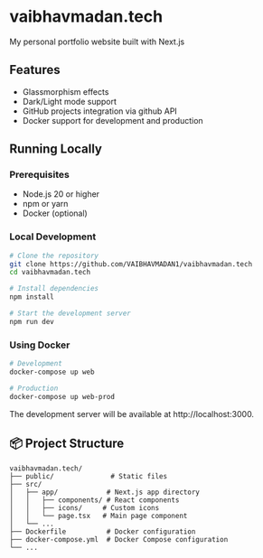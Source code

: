 # vaibhavmadan.tech
My personal portfolio website built with Next.js

## Features

- Glassmorphism effects
- Dark/Light mode support
- GitHub projects integration via github API
- Docker support for development and production


## Running Locally

### Prerequisites

- Node.js 20 or higher
- npm or yarn
- Docker (optional)

### Local Development

```bash
# Clone the repository
git clone https://github.com/VAIBHAVMADAN1/vaibhavmadan.tech
cd vaibhavmadan.tech

# Install dependencies
npm install

# Start the development server
npm run dev
```

### Using Docker

```bash
# Development
docker-compose up web

# Production
docker-compose up web-prod
```

The development server will be available at http://localhost:3000.

## 📦 Project Structure

```
vaibhavmadan.tech/
├── public/              # Static files
├── src/
│   ├── app/            # Next.js app directory
│   │   ├── components/ # React components
│   │   ├── icons/     # Custom icons
│   │   └── page.tsx   # Main page component
│   └── ...
├── Dockerfile          # Docker configuration
├── docker-compose.yml  # Docker Compose configuration
└── ...
```